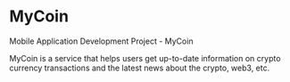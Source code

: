 # MyCoin
Mobile Application Development Project - MyCoin

MyCoin is a service that helps users get up-to-date information on crypto currency transactions and the latest news about the crypto, web3, etc.